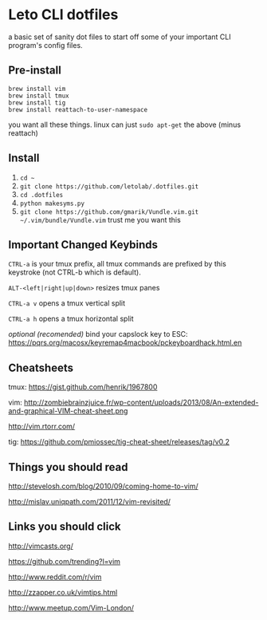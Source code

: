 Leto CLI dotfiles
=================

a basic set of sanity dot files to start off some of your important CLI program's config files.

Pre-install
-----------
```
brew install vim
brew install tmux
brew install tig
brew install reattach-to-user-namespace
```

you want all these things. linux can just `sudo apt-get` the above (minus reattach)

Install
-------
1. `cd ~`
2. `git clone https://github.com/letolab/.dotfiles.git`
3. `cd .dotfiles`
4. `python makesyms.py`
5. `git clone https://github.com/gmarik/Vundle.vim.git ~/.vim/bundle/Vundle.vim` trust me you want this

Important Changed Keybinds
------------------
`CTRL-a` is your tmux prefix, all tmux commands are prefixed by this keystroke (not CTRL-b which is default).

`ALT-<left|right|up|down>` resizes tmux panes

`CTRL-a v` opens a tmux vertical split

`CTRL-a h` opens a tmux horizontal split

*optional (recomended)* bind your capslock key to ESC: https://pqrs.org/macosx/keyremap4macbook/pckeyboardhack.html.en


Cheatsheets
-----------
tmux: https://gist.github.com/henrik/1967800

vim: http://zombiebrainzjuice.fr/wp-content/uploads/2013/08/An-extended-and-graphical-VIM-cheat-sheet.png

http://vim.rtorr.com/

tig: https://github.com/pmiossec/tig-cheat-sheet/releases/tag/v0.2

Things you should read
----------------------
http://stevelosh.com/blog/2010/09/coming-home-to-vim/

http://mislav.uniqpath.com/2011/12/vim-revisited/

Links you should click
--------------------------
http://vimcasts.org/
    
https://github.com/trending?l=vim

http://www.reddit.com/r/vim

http://zzapper.co.uk/vimtips.html

http://www.meetup.com/Vim-London/


